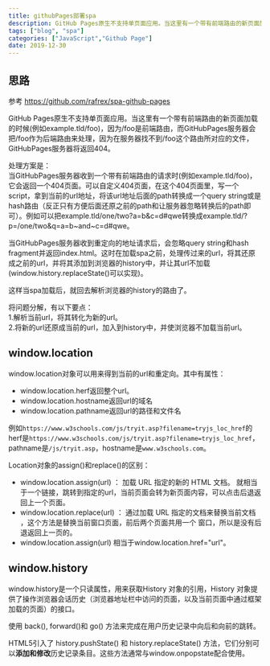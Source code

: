 ```yaml
---
title: githubPages部署spa
description: GitHub Pages原生不支持单页面应用。当这里有一个带有前端路由的新页面加载的时候(例如example.tld/foo)，因为/foo是前端路由，而GitHubPages服务器会把/foo作为后端路由来处理，因为在服务器找不到/foo这个路由所对应的文件，GitHubP......
tags: ["blog", "spa"]
categories: ["JavaScript","Github Page"]
date: 2019-12-30
---
```



## 思路
参考 https://github.com/rafrex/spa-github-pages

GitHub Pages原生不支持单页面应用。当这里有一个带有前端路由的新页面加载的时候(例如example.tld/foo)，因为/foo是前端路由，而GitHubPages服务器会把/foo作为后端路由来处理，因为在服务器找不到/foo这个路由所对应的文件，GitHubPages服务器将返回404。

处理方案是：<br>
当GitHubPages服务器收到一个带有前端路由的请求时(例如example.tld/foo)，它会返回一个404页面。可以自定义404页面，在这个404页面里，写一个script，拿到当前的url地址，将该url地址后面的path转换成一个query string或是hash路由（反正只有方便后面还原之前的path和让服务器忽略转换后的path即可）。例如可以把example.tld/one/two?a=b&c=d#qwe转换成example.tld/?p=/one/two&q=a=b~and~c=d#qwe。

当GitHubPages服务器收到重定向的地址请求后，会忽略query string和hash fragment并返回index.html。这时在加载spa之前，处理传过来的url，将其还原成之前的url，并将其添加到浏览器的history中，并让其url不加载(window.history.replaceState()可以实现)。

这样当spa加载后，就回去解析浏览器的history的路由了。

将问题分解，有以下要点：<br>
1.解析当前url，将其转化为新的url。<br>
2.将新的url还原成当前的url，加入到history中，并使浏览器不加载当前url。<br>

## window.location
window.location对象可以用来得到当前的url和重定向。其中有属性：
- window.location.herf返回整个url。
- window.location.hostname返回url的域名
- window.location.pathname返回url的路径和文件名

例如`https://www.w3schools.com/js/tryit.asp?filename=tryjs_loc_href`的herf是`https://www.w3schools.com/js/tryit.asp?filename=tryjs_loc_href`，pathname是`/js/tryit.asp`，hostname是`www.w3schools.com`。

Location对象的assign()和replace()的区别：<br>
- window.location.assign(url) ： 加载 URL 指定的新的 HTML 文档。 就相当于一个链接，跳转到指定的url，当前页面会转为新页面内容，可以点击后退返回上一个页面。
- window.location.replace(url) ： 通过加载 URL 指定的文档来替换当前文档 ，这个方法是替换当前窗口页面，前后两个页面共用一个
窗口，所以是没有后退返回上一页的。
- window.location.assign(url) 相当于window.location.href="url"。


## window.history
window.history是一个只读属性，用来获取History 对象的引用，History 对象提供了操作浏览器会话历史（浏览器地址栏中访问的页面，以及当前页面中通过框架加载的页面）的接口。

使用 back(), forward()和 go() 方法来完成在用户历史记录中向后和向前的跳转。

HTML5引入了 history.pushState() 和 history.replaceState() 方法，它们分别可以**添加和修改**历史记录条目。这些方法通常与window.onpopstate配合使用。
